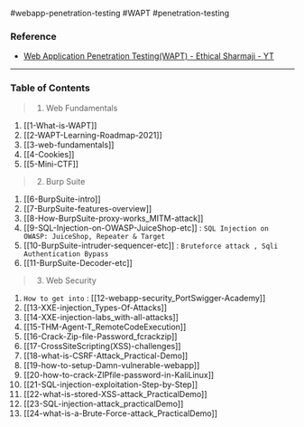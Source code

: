 #webapp-penetration-testing #WAPT #penetration-testing 

### Reference 
- [Web Application Penetration Testing(WAPT) - Ethical Sharmaji - YT](https://www.youtube.com/playlist?list=PLHOJoqBk02jQWQ7UMwRkAoznEzRtKI1zk&ab_channel=EthicalSharmaji)

---
### Table of Contents

> 1. Web Fundamentals
1) [[1-What-is-WAPT]]
2) [[2-WAPT-Learning-Roadmap-2021]]
3) [[3-web-fundamentals]]
4) [[4-Cookies]]
5) [[5-Mini-CTF]]
> 2. Burp Suite
1) [[6-BurpSuite-intro]]
2) [[7-BurpSuite-features-overview]]
3) [[8-How-BurpSuite-proxy-works_MITM-attack]]
4) [[9-SQL-Injection-on-OWASP-JuiceShop-etc]] : `SQL Injection on OWASP: JuiceShop, Repeater & Target` 
5) [[10-BurpSuite-intruder-sequencer-etc]] : `Bruteforce attack , Sqli Authentication Bypass` 
6) [[11-BurpSuite-Decoder-etc]]
> 3. Web Security
1) `How to get into` : [[12-webapp-security_PortSwigger-Academy]] 
2) [[13-XXE-injection_Types-Of-Attacks]]
3) [[14-XXE-injection-labs_with-all-attacks]]
4) [[15-THM-Agent-T_RemoteCodeExecution]]
5) [[16-Crack-Zip-file-Password_fcrackzip]]
6) [[17-CrossSiteScripting(XSS)-challenges]]
7) [[18-what-is-CSRF-Attack_Practical-Demo]]
8) [[19-how-to-setup-Damn-vulnerable-webapp]]
9) [[20-how-to-crack-ZIPfile-password-in-KaliLinux]]
10) [[21-SQL-injection-exploitation-Step-by-Step]]
11) [[22-what-is-stored-XSS-attack_PracticalDemo]]
12) [[23-SQL-injection-attack_practicalDemo]]
13) [[24-what-is-a-Brute-Force-attack_PracticalDemo]]